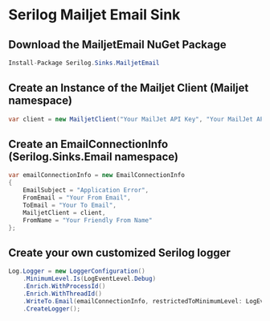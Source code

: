 # Serilog Mailjet Email Sink

## Download the MailjetEmail NuGet Package
```csharp
Install-Package Serilog.Sinks.MailjetEmail
```

## Create an Instance of the Mailjet Client (Mailjet namespace)
```csharp
var client = new MailjetClient("Your MailJet API Key", "Your MailJet API Secret");
```

## Create an EmailConnectionInfo (Serilog.Sinks.Email namespace)
```csharp
var emailConnectionInfo = new EmailConnectionInfo
{
	EmailSubject = "Application Error",
	FromEmail = "Your From Email",
	ToEmail = "Your To Email",
	MailjetClient = client,
	FromName = "Your Friendly From Name"
};
```

## Create your own customized Serilog logger
```csharp
Log.Logger = new LoggerConfiguration()
	.MinimumLevel.Is(LogEventLevel.Debug)
	.Enrich.WithProcessId()
	.Enrich.WithThreadId()
	.WriteTo.Email(emailConnectionInfo, restrictedToMinimumLevel: LogEventLevel.Error)
	.CreateLogger();
```